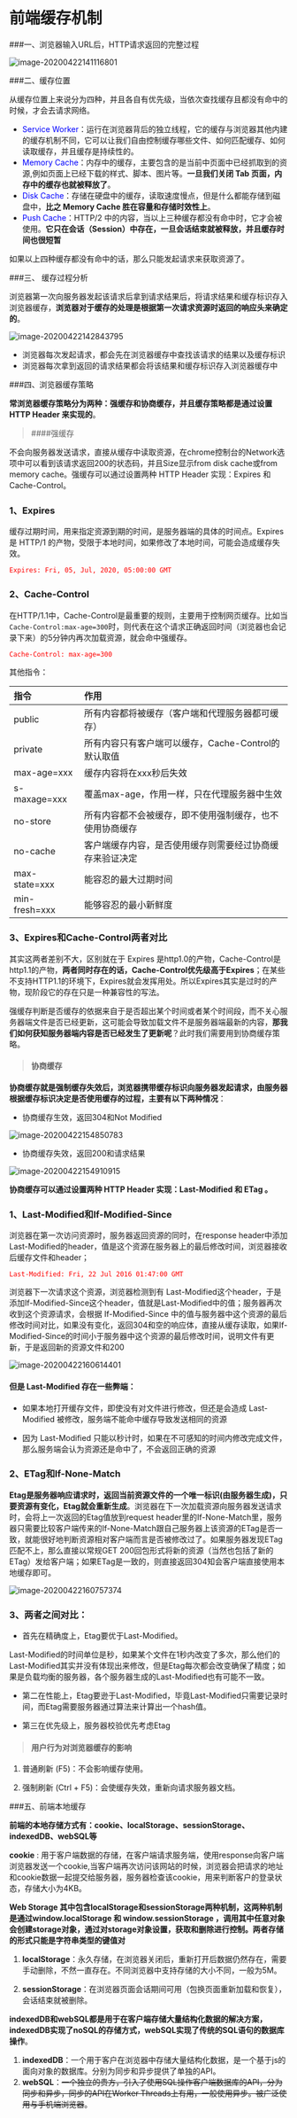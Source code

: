 

# 前端缓存机制



###一、浏览器输入URL后，HTTP请求返回的完整过程

![image-20200422141116801](./img/1.png)



###二、缓存位置

从缓存位置上来说分为四种，并且各自有优先级，当依次查找缓存且都没有命中的时候，才会去请求网络。

- <font color=blue>Service Worker</font>：运行在浏览器背后的独立线程，它的缓存与浏览器其他内建的缓存机制不同，它可以让我们自由控制缓存哪些文件、如何匹配缓存、如何读取缓存，并且缓存是持续性的。
- <font color=blue>Memory Cache</font>：内存中的缓存，主要包含的是当前中页面中已经抓取到的资源,例如页面上已经下载的样式、脚本、图片等。**一旦我们关闭 Tab 页面，内存中的缓存也就被释放了**。
- <font color=blue>Disk Cache</font>：存储在硬盘中的缓存，读取速度慢点，但是什么都能存储到磁盘中，**比之 Memory Cache 胜在容量和存储时效性上**。
- <font color=blue>Push Cache</font>：HTTP/2 中的内容，当以上三种缓存都没有命中时，它才会被使用。**它只在会话（Session）中存在，一旦会话结束就被释放，并且缓存时间也很短暂**

如果以上四种缓存都没有命中的话，那么只能发起请求来获取资源了。



###三、 缓存过程分析

浏览器第一次向服务器发起该请求后拿到请求结果后，将请求结果和缓存标识存入浏览器缓存，**浏览器对于缓存的处理是根据第一次请求资源时返回的响应头来确定的**。

![image-20200422142843795](./img/2.png)



+ 浏览器每次发起请求，都会先在浏览器缓存中查找该请求的结果以及缓存标识
+ 浏览器每次拿到返回的请求结果都会将该结果和缓存标识存入浏览器缓存中



###四、浏览器缓存策略

**常浏览器缓存策略分为两种：强缓存和协商缓存，并且缓存策略都是通过设置 HTTP Header 来实现的**。



> ####强缓存

不会向服务器发送请求，直接从缓存中读取资源，在chrome控制台的Network选项中可以看到该请求返回200的状态码，并且Size显示from disk cache或from memory cache。强缓存可以通过设置两种 HTTP Header 实现：Expires 和 Cache-Control。

### 1、Expires

缓存过期时间，用来指定资源到期的时间，是服务器端的具体的时间点。Expires 是 HTTP/1 的产物，受限于本地时间，如果修改了本地时间，可能会造成缓存失效。

<font color=red>`Expires: Fri, 05, Jul, 2020, 05:00:00 GMT`</font>

### 2、Cache-Control

在HTTP/1.1中，Cache-Control是最重要的规则，主要用于控制网页缓存。比如当`Cache-Control:max-age=300`时，则代表在这个请求正确返回时间（浏览器也会记录下来）的5分钟内再次加载资源，就会命中强缓存。

<font color=red>`Cache-Control: max-age=300`</font>

其他指令：

| 指令          | 作用                                                     |
| :------------ | :------------------------------------------------------- |
| public        | 所有内容都将被缓存（客户端和代理服务器都可缓存）         |
| private       | 所有内容只有客户端可以缓存，Cache-Control的默认取值      |
| max-age=xxx   | 缓存内容将在xxx秒后失效                                  |
| s-maxage=xxx  | 覆盖max-age，作用一样，只在代理服务器中生效              |
| no-store      | 所有内容都不会被缓存，即不使用强制缓存，也不使用协商缓存 |
| no-cache      | 客户端缓存内容，是否使用缓存则需要经过协商缓存来验证决定 |
| max-state=xxx | 能容忍的最大过期时间                                     |
| min-fresh=xxx | 能够容忍的最小新鲜度                                     |

### 3、Expires和Cache-Control两者对比

其实这两者差别不大，区别就在于 Expires 是http1.0的产物，Cache-Control是http1.1的产物，**两者同时存在的话，Cache-Control优先级高于Expires**；在某些不支持HTTP1.1的环境下，Expires就会发挥用处。所以Expires其实是过时的产物，现阶段它的存在只是一种兼容性的写法。

强缓存判断是否缓存的依据来自于是否超出某个时间或者某个时间段，而不关心服务器端文件是否已经更新，这可能会导致加载文件不是服务器端最新的内容，**那我们如何获知服务器端内容是否已经发生了更新呢**？此时我们需要用到协商缓存策略。



> #### 协商缓存

**协商缓存就是强制缓存失效后，浏览器携带缓存标识向服务器发起请求，由服务器根据缓存标识决定是否使用缓存的过程，主要有以下两种情况**：

* 协商缓存生效，返回304和Not Modified

![image-20200422154850783](./img/3.png)



* 协商缓存失效，返回200和请求结果

![image-20200422154910915](./img/4.png)



**协商缓存可以通过设置两种 HTTP Header 实现：Last-Modified 和 ETag 。**

### 1、Last-Modified和If-Modified-Since

浏览器在第一次访问资源时，服务器返回资源的同时，在response header中添加 Last-Modified的header，值是这个资源在服务器上的最后修改时间，浏览器接收后缓存文件和header；

<font color=red>`Last-Modified: Fri, 22 Jul 2016 01:47:00 GMT`</font>

浏览器下一次请求这个资源，浏览器检测到有 Last-Modified这个header，于是添加If-Modified-Since这个header，值就是Last-Modified中的值；服务器再次收到这个资源请求，会根据 If-Modified-Since 中的值与服务器中这个资源的最后修改时间对比，如果没有变化，返回304和空的响应体，直接从缓存读取，如果If-Modified-Since的时间小于服务器中这个资源的最后修改时间，说明文件有更新，于是返回新的资源文件和200

![image-20200422160614401](./img/5.png)



#### 但是 Last-Modified 存在一些弊端：

- 如果本地打开缓存文件，即使没有对文件进行修改，但还是会造成 Last-Modified 被修改，服务端不能命中缓存导致发送相同的资源

- 因为 Last-Modified 只能以秒计时，如果在不可感知的时间内修改完成文件，那么服务端会认为资源还是命中了，不会返回正确的资源

  

### 2、ETag和If-None-Match

**Etag是服务器响应请求时，返回当前资源文件的一个唯一标识(由服务器生成)，只要资源有变化，Etag就会重新生成**。浏览器在下一次加载资源向服务器发送请求时，会将上一次返回的Etag值放到request header里的If-None-Match里，服务器只需要比较客户端传来的If-None-Match跟自己服务器上该资源的ETag是否一致，就能很好地判断资源相对客户端而言是否被修改过了。如果服务器发现ETag匹配不上，那么直接以常规GET 200回包形式将新的资源（当然也包括了新的ETag）发给客户端；如果ETag是一致的，则直接返回304知会客户端直接使用本地缓存即可。

![image-20200422160757374](./img/6.png)



### 3、两者之间对比：

- 首先在精确度上，Etag要优于Last-Modified。

Last-Modified的时间单位是秒，如果某个文件在1秒内改变了多次，那么他们的Last-Modified其实并没有体现出来修改，但是Etag每次都会改变确保了精度；如果是负载均衡的服务器，各个服务器生成的Last-Modified也有可能不一致。

- 第二在性能上，Etag要逊于Last-Modified，毕竟Last-Modified只需要记录时间，而Etag需要服务器通过算法来计算出一个hash值。

- 第三在优先级上，服务器校验优先考虑Etag

  

> #### 用户行为对浏览器缓存的影响

1. 普通刷新 (F5)：不会影响缓存使用。

2. 强制刷新 (Ctrl + F5)：会使缓存失效，重新向请求服务器文档。



###五、前端本地缓存

**前端的本地存储方式有：cookie、localStorage、sessionStorage、indexedDB、webSQL等**

**cookie** : 用于客户端数据的存储，在客户端请求服务端，使用response向客户端浏览器发送一个cookie,当客户端再次访问该网站的时候，浏览器会把请求的地址和cookie数据一起提交给服务器，服务器检查该cookie，用来判断客户的登录状态，存储大小为4KB。



**Web Storage 其中包含localStorage和sessionStorage两种机制，这两种机制是通过window.localStorage 和 window.sessionStorage ，调用其中任意对象会创建storage对象，通过对storage对象设置，获取和删除进行控制。两者存储的形式只能是字符串类型的键值对**

1.  **localStorage**：永久存储，在浏览器关闭后，重新打开后数据仍然存在，需要手动删除，不然一直存在。不同浏览器中支持存储的大小不同，一般为5M。

2. **sessionStorage**：在浏览器页面会话期间可用（包换页面重新加载和恢复），会话结束就被删除。

   

**indexedDB和webSQL都是用于在客户端存储大量结构化数据的解决方案，indexedDB实现了noSQL的存储方式，webSQL实现了传统的SQL语句的数据库操作**。

1. **indexedDB**：一个用于客户在浏览器中存储大量结构化数据，是一个基于js的面向对象的数据库。分别为同步和异步提供了单独的API。
2. **webSQL**：~~一个独立的贵方，引入了使用SQL操作客户端数据库的API，分为同步和异步，同步的API在Worker Threads上有用，一般使用异步。被广泛使用与手机端浏览器~~。
